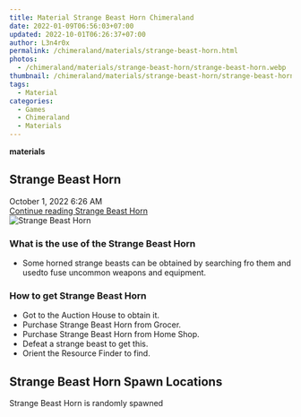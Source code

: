 ```yaml
---
title: Material Strange Beast Horn Chimeraland
date: 2022-01-09T06:56:03+07:00
updated: 2022-10-01T06:26:37+07:00
author: L3n4r0x
permalink: /chimeraland/materials/strange-beast-horn.html
photos:
  - /chimeraland/materials/strange-beast-horn/strange-beast-horn.webp
thumbnail: /chimeraland/materials/strange-beast-horn/strange-beast-horn.webp
tags:
  - Material
categories:
  - Games
  - Chimeraland
  - Materials
---
```


<section id="bootstrap-wrapper">
  <link
    rel="stylesheet"
    href="https://cdn.statically.io/gh/dimaslanjaka/Web-Manajemen/40ac3225/css/bootstrap-4.5-wrapper.css"
  />
  <div
    class="row g-0 border rounded overflow-hidden flex-md-row mb-4 shadow-sm position-relative bg-light text-dark"
  >
    <div class="col p-4 d-flex flex-column position-static">
      <strong class="d-inline-block mb-2 text-success">materials</strong>
      <h2 class="mb-0">Strange Beast Horn</h2>
      <div class="mb-1 text-muted">October 1, 2022 6:26 AM</div>
      <a
        href="/chimeraland/materials/strange-beast-horn.html"
        class="stretched-link d-none"
        >Continue reading Strange Beast Horn</a
      >
    </div>
    <div class="col-auto d-none d-lg-block">
      <img
        src="/chimeraland/materials/strange-beast-horn/strange-beast-horn.webp"
        alt="Strange Beast Horn"
      />
    </div>
  </div>
  <div class="row bg-light text-dark">
    <div class="col-lg-6 col-12 mb-2">
      <div class="card">
        <div class="card-body">
          <h3 class="card-title">What is the use of the Strange Beast Horn</h3>
          <div class="card-text">
            <ul>
              <li>
                Some horned strange beasts can be obtained by searching fro them
                and usedto fuse uncommon weapons and equipment.
              </li>
            </ul>
          </div>
        </div>
      </div>
    </div>
    <div class="col-lg-6 col-12 mb-2">
      <div class="card">
        <div class="card-body">
          <h3 class="card-title">How to get Strange Beast Horn</h3>
          <div class="card-text">
            <ul>
              <li>Got to the Auction House to obtain it.</li>
              <li>Purchase Strange Beast Horn from Grocer.</li>
              <li>Purchase Strange Beast Horn from Home Shop.</li>
              <li>Defeat a strange beast to get this.</li>
              <li>Orient the Resource Finder to find.</li>
            </ul>
          </div>
        </div>
      </div>
    </div>
    <div class="col-12 mb-2">
      <h2>Strange Beast Horn Spawn Locations</h2>
      <p>Strange Beast Horn is randomly spawned</p>
    </div>
  </div>
</section>